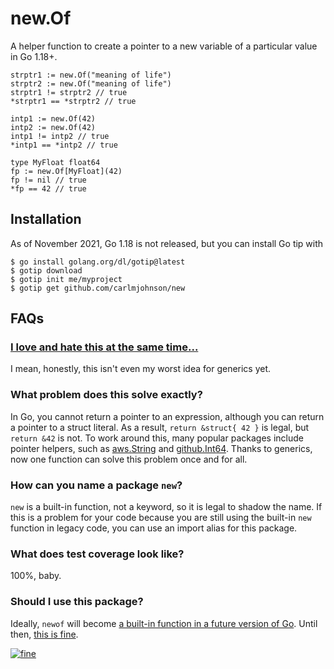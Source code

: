 # new.Of
A helper function to create a pointer to a new variable of a particular value in Go 1.18+.

```
strptr1 := new.Of("meaning of life")
strptr2 := new.Of("meaning of life")
strptr1 != strptr2 // true
*strptr1 == *strptr2 // true

intp1 := new.Of(42)
intp2 := new.Of(42)
intp1 != intp2 // true
*intp1 == *intp2 // true

type MyFloat float64
fp := new.Of[MyFloat](42)
fp != nil // true
*fp == 42 // true
```

## Installation

As of November 2021, Go 1.18 is not released, but you can install Go tip with

```
$ go install golang.org/dl/gotip@latest
$ gotip download
$ gotip init me/myproject
$ gotip get github.com/carlmjohnson/new
```

## FAQs

### [I love and hate this at the same time...](https://reddit.com/r/golang/comments/r064xk/_/hlr2bdi/?context=1)

I mean, honestly, this isn't even my worst idea for generics yet.

### What problem does this solve exactly?

In Go, you cannot return a pointer to an expression, although you can return a pointer to a struct literal. As a result, `return &struct{ 42 }` is legal, but `return &42` is not. To work around this, many popular packages include pointer helpers, such as [aws.String](https://pkg.go.dev/github.com/aws/aws-sdk-go/aws#String) and [github.Int64](https://pkg.go.dev/github.com/google/go-github/v39/github#Int64). Thanks to generics, now one function can solve this problem once and for all.

### How can you name a package `new`?

`new` is a built-in function, not a keyword, so it is legal to shadow the name. If this is a problem for your code because you are still using the built-in `new` function in legacy code, you can use an import alias for this package.

### What does test coverage look like?

100%, baby.

### Should I use this package?

Ideally, `newof` will become [a built-in function in a future version of Go](https://github.com/golang/go/issues/45624#issuecomment-927391928). Until then, [this is fine](http://gunshowcomic.com/648).

[![fine](https://user-images.githubusercontent.com/222245/142966985-627d6095-313f-475f-ba98-fa37ef892cbe.png)](https://github.com/carlmjohnson/shitpic/)
